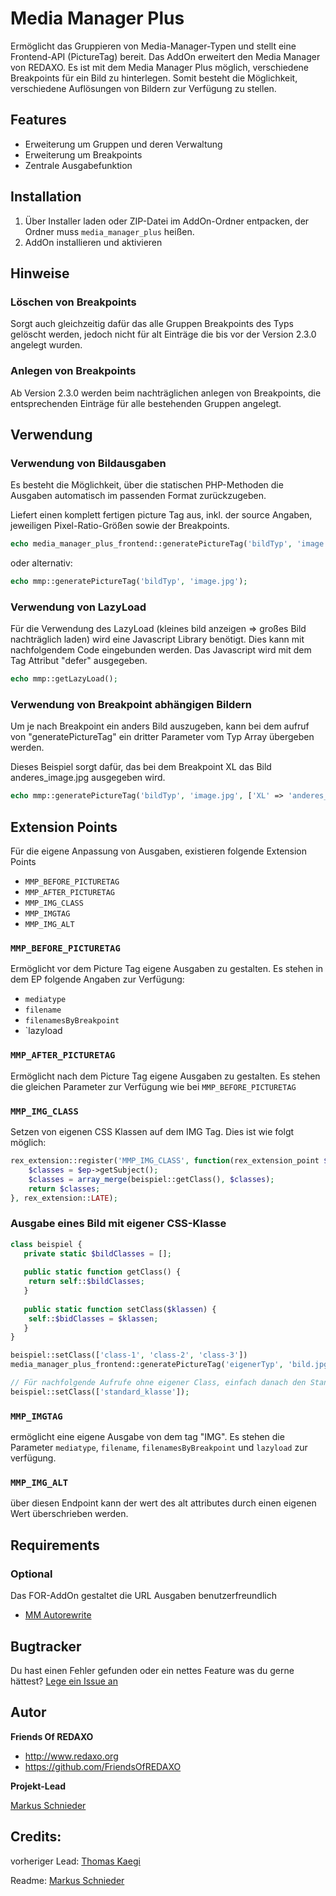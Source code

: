 # Media Manager Plus

Ermöglicht das Gruppieren von Media-Manager-Typen und stellt eine Frontend-API (PictureTag) bereit.
Das AddOn erweitert den Media Manager von REDAXO. Es ist mit dem Media Manager Plus möglich, verschiedene Breakpoints
für ein Bild zu hinterlegen. Somit besteht die Möglichkeit, verschiedene Auflösungen von Bildern zur Verfügung zu stellen.


## Features

- Erweiterung um Gruppen und deren Verwaltung
- Erweiterung um Breakpoints
- Zentrale Ausgabefunktion


## Installation

1. Über Installer laden oder ZIP-Datei im AddOn-Ordner entpacken, der Ordner muss `media_manager_plus` heißen.
2. AddOn installieren und aktivieren

## Hinweise
### Löschen von Breakpoints
Sorgt auch gleichzeitig dafür das alle Gruppen Breakpoints des Typs gelöscht werden, jedoch nicht für alt Einträge die bis vor der Version 2.3.0 angelegt wurden.

### Anlegen von Breakpoints
Ab Version 2.3.0 werden beim nachträglichen anlegen von Breakpoints, die entsprechenden Einträge für alle bestehenden Gruppen angelegt.

## Verwendung

### Verwendung von Bildausgaben

Es besteht die Möglichkeit, über die statischen PHP-Methoden die Ausgaben automatisch im passenden Format zurückzugeben.

Liefert einen komplett fertigen picture Tag aus, inkl. der source Angaben, jeweiligen Pixel-Ratio-Größen sowie der Breakpoints.

```php
echo media_manager_plus_frontend::generatePictureTag('bildTyp', 'image.jpg');
```
 
oder alternativ:

```php
echo mmp::generatePictureTag('bildTyp', 'image.jpg');
```

### Verwendung von LazyLoad
Für die Verwendung des LazyLoad (kleines bild anzeigen => großes Bild nachträglich laden) wird eine Javascript Library benötigt.
Dies kann mit nachfolgendem Code eingebunden werden. Das Javascript wird mit dem Tag Attribut "defer" ausgegeben.

```php
echo mmp::getLazyLoad();
```

### Verwendung von Breakpoint abhängigen Bildern
Um je nach Breakpoint ein anders Bild auszugeben, kann bei dem aufruf von "generatePictureTag" ein dritter Parameter vom Typ Array übergeben werden.

Dieses Beispiel sorgt dafür, das bei dem Breakpoint XL das Bild anderes_image.jpg ausgegeben wird.

```php
echo mmp::generatePictureTag('bildTyp', 'image.jpg', ['XL' => 'anderes_image.jpg']);
```

## Extension Points

Für die eigene Anpassung von Ausgaben, existieren folgende Extension Points

- `MMP_BEFORE_PICTURETAG`
- `MMP_AFTER_PICTURETAG`
- `MMP_IMG_CLASS`
- `MMP_IMGTAG`
- `MMP_IMG_ALT`

### `MMP_BEFORE_PICTURETAG`

Ermöglicht vor dem Picture Tag eigene Ausgaben zu gestalten. Es stehen in dem EP folgende Angaben zur Verfügung:

- `mediatype`
- `filename`
- `filenamesByBreakpoint`
- `lazyload

### `MMP_AFTER_PICTURETAG`

Ermöglicht nach dem Picture Tag eigene Ausgaben zu gestalten. Es stehen die gleichen Parameter zur Verfügung wie bei `MMP_BEFORE_PICTURETAG`

### `MMP_IMG_CLASS`

Setzen von eigenen CSS Klassen auf dem IMG Tag. Dies ist wie folgt möglich:

```php
rex_extension::register('MMP_IMG_CLASS', function(rex_extension_point $ep) {
    $classes = $ep->getSubject();
    $classes = array_merge(beispiel::getClass(), $classes);
    return $classes;
}, rex_extension::LATE);
```

### Ausgabe eines Bild mit eigener CSS-Klasse

```php
class beispiel {
   private static $bildClasses = [];
   
   public static function getClass() {
    return self::$bildClasses;
   }
   
   public static function setClass($klassen) {
    self::$bidClasses = $klassen;
   }
}

beispiel::setClass(['class-1', 'class-2', 'class-3'])
media_manager_plus_frontend::generatePictureTag('eigenerTyp', 'bild.jpg');

// Für nachfolgende Aufrufe ohne eigener Class, einfach danach den Standard festlegen
beispiel::setClass(['standard_klasse']);
```

### `MMP_IMGTAG`

ermöglicht eine eigene Ausgabe von dem tag "IMG". Es stehen die Parameter `mediatype`, `filename`, `filenamesByBreakpoint` und `lazyload` zur verfügung.

### `MMP_IMG_ALT`

über diesen Endpoint kann der wert des alt attributes durch einen eigenen Wert überschrieben werden.

## Requirements

### Optional

Das FOR-AddOn gestaltet die URL Ausgaben benutzerfreundlich 

* [MM Autorewrite](https://github.com/FriendsOfREDAXO/media_manager_autorewrite)

## Bugtracker

Du hast einen Fehler gefunden oder ein nettes Feature was du gerne hättest? [Lege ein Issue an](https://github.com/FriendsOfREDAXO/media_manager_plus/issues)

## Autor

**Friends Of REDAXO**

* http://www.redaxo.org
* https://github.com/FriendsOfREDAXO

**Projekt-Lead**

[Markus Schnieder](https://github.com/mschnieder)

## Credits:

vorheriger Lead: [Thomas Kaegi](https://github.com/phoebusryan)

Readme: [Markus Schnieder](https://github.com/mschnieder)

